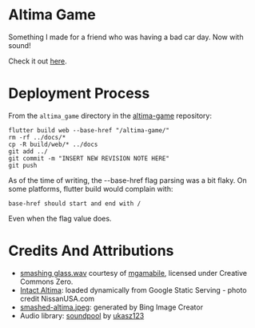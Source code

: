 # Altima Game

Something I made for a friend who was having a bad car day. Now with sound!

Check it out [here](https://russ741.github.io/altima-game/).

# Deployment Process

From the ```altima_game``` directory in the [altima-game](https://github.com/Russ741/altima-game) repository:
```
flutter build web --base-href "/altima-game/"
rm -rf ../docs/*
cp -R build/web/* ../docs
git add ../
git commit -m "INSERT NEW REVISION NOTE HERE"
git push
```

As of the time of writing, the --base-href flag parsing was a bit flaky. On some platforms, flutter build would complain with:
```
base-href should start and end with /
```
Even when the flag value does.

# Credits And Attributions
* [smashing glass.wav](https://freesound.org/people/mgamabile/sounds/440773/) courtesy of [mgamabile](https://freesound.org/people/mgamabile/), licensed under Creative Commons Zero.
* [Intact Altima](https://encrypted-tbn1.gstatic.com/images?q=tbn:ANd9GcT1E6kYE5_d9uoMa9N8cUPCsLpcM4RNss-wwzFsqqfmOfGFUJ9-): loaded dynamically from Google Static Serving - photo credit NissanUSA.com
* [smashed-altima.jpeg](altima_game/images/smashed-altima.jpeg): generated by Bing Image Creator
* Audio library: [soundpool](https://pub.dev/packages/soundpool) by [ukasz123](https://github.com/ukasz123)
